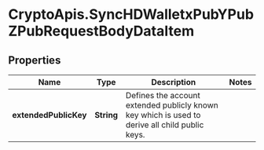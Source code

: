 # CryptoApis.SyncHDWalletxPubYPubZPubRequestBodyDataItem

## Properties

Name | Type | Description | Notes
------------ | ------------- | ------------- | -------------
**extendedPublicKey** | **String** | Defines the account extended publicly known key which is used to derive all child public keys. | 


